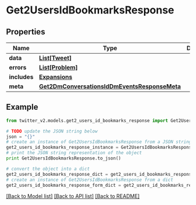 # Get2UsersIdBookmarksResponse


## Properties
Name | Type | Description | Notes
------------ | ------------- | ------------- | -------------
**data** | [**List[Tweet]**](Tweet.md) |  | [optional] 
**errors** | [**List[Problem]**](Problem.md) |  | [optional] 
**includes** | [**Expansions**](Expansions.md) |  | [optional] 
**meta** | [**Get2DmConversationsIdDmEventsResponseMeta**](Get2DmConversationsIdDmEventsResponseMeta.md) |  | [optional] 

## Example

```python
from twitter_v2.models.get2_users_id_bookmarks_response import Get2UsersIdBookmarksResponse

# TODO update the JSON string below
json = "{}"
# create an instance of Get2UsersIdBookmarksResponse from a JSON string
get2_users_id_bookmarks_response_instance = Get2UsersIdBookmarksResponse.from_json(json)
# print the JSON string representation of the object
print Get2UsersIdBookmarksResponse.to_json()

# convert the object into a dict
get2_users_id_bookmarks_response_dict = get2_users_id_bookmarks_response_instance.to_dict()
# create an instance of Get2UsersIdBookmarksResponse from a dict
get2_users_id_bookmarks_response_form_dict = get2_users_id_bookmarks_response.from_dict(get2_users_id_bookmarks_response_dict)
```
[[Back to Model list]](../README.md#documentation-for-models) [[Back to API list]](../README.md#documentation-for-api-endpoints) [[Back to README]](../README.md)



